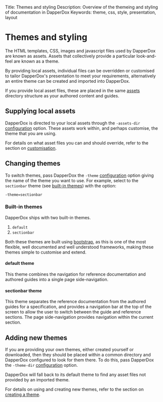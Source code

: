 Title: Themes and styling
Description: Overview of the themeing and styling of documentation in DapperDox
Keywords: theme, css, style, presentation, layout

# Themes and styling

The HTML templates, CSS, images and javascript files used by DapperDox are known as
assets. Assets that collectively provide a particular look-and-feel are known as a theme.

By providing local assets, individual files can be overridden or customised to tailor
DapperDox's presentation to meet your requirements, alternatively an entire theme can be 
created and imported into DapperDox.

If you provide local asset files, these are placed in the same [assets](/docs/author-concepts#assets) directory structure as your authored content and guides.

## Supplying local assets

DapperDox is directed to your local assets through the `-assets-dir` [configuration](/docs/configuration-guide) option. These assets work within, and perhaps customise, the theme that you are
using.

For details on what asset files you can and should override, refer to the section on [customisation](/docs/theme-customisation).

## Changing themes

To switch themes, pass DapperDox the `-theme` [configuration](/docs/configuration-guide) 
option giving the name of the theme you want to use. For example, select to the 
`sectionbar` theme
(see [built-in themes](/docs/theme-overview#built-in-themes)) with the option:

```
-theme=sectionbar
```

### Built-in themes

DapperDox ships with two built-in themes.

1. `default`
2. `sectionbar`

Both these themes are built using [bootstrap](http://getbootstrap.com/), 
as this is one of the most flexible, well documented and well understood frameworks,
making these themes simple to customise and extend.

#### default theme

This theme combines the navigation for reference documentation and authored guides into a
single page side-navigation.

#### sectionbar theme

This theme separates the reference documentation from the authored guides for a specification,
and provides a navigation bar at the top of the screen to allow the user
to switch between the guide and reference sections. The page side-navigation provides 
navigation within the current section.

## Adding new themes

If you are providing your own themes, either created yourself or downloaded, then they 
should be placed within a common directory and DapperDox configured to look for them there.
To do this, pass DapperDox the `-theme-dir` [configuration](/docs/configuration-guide)
option.

DapperDox will fall back to its default theme to find any asset files not provided by an
imported theme.

For details on using and creating new themes, refer to the section on [creating a theme](/docs/theme-creating).
